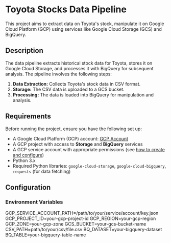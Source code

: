 
# Toyota Stocks Data Pipeline

This project aims to extract data on Toyota's stock, manipulate it on Google Cloud Platform (GCP) using services like Google Cloud Storage (GCS) and BigQuery.

## Description

The data pipeline extracts historical stock data for Toyota, stores it on Google Cloud Storage, and processes it with BigQuery for subsequent analysis. The pipeline involves the following steps:

1. **Data Extraction:** Collects Toyota's stock data in CSV format.
2. **Storage:** The CSV data is uploaded to a GCS bucket.
3. **Processing:** The data is loaded into BigQuery for manipulation and analysis.

## Requirements

Before running the project, ensure you have the following set up:

- A Google Cloud Platform (GCP) account: [GCP Account](https://cloud.google.com/)
- A GCP project with access to **Storage** and **BigQuery** services
- A GCP service account with appropriate permissions (see [how to create and configure](https://cloud.google.com/docs/authentication/getting-started))
- Python 3.x
- Required Python libraries: `google-cloud-storage`, `google-cloud-bigquery`, `requests` (for data fetching)

## Configuration

### Environment Variables

GCP_SERVICE_ACCOUNT_PATH=/path/to/your/service/account/key.json
GCP_PROJECT_ID=your-gcp-project-id
GCP_REGION=your-gcp-region
GCP_ZONE=your-gcp-zone
GCS_BUCKET=your-gcs-bucket-name
CSV_PATH=path/to/your/csv/file.csv
BQ_DATASET=your-bigquery-dataset
BQ_TABLE=your-bigquery-table-name
